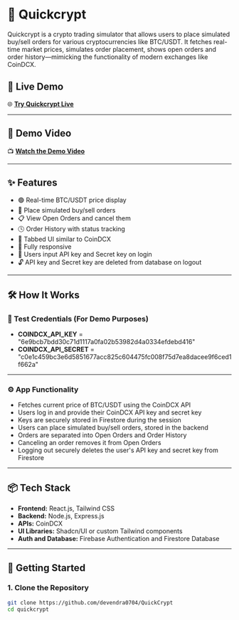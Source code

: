 # 🚀 Quickcrypt

Quickcrypt is a crypto trading simulator that allows users to place simulated buy/sell orders for various cryptocurrencies like BTC/USDT. It fetches real-time market prices, simulates order placement, shows open orders and order history—mimicking the functionality of modern exchanges like CoinDCX.


## 🔗 Live Demo

🌐 **[Try Quickcrypt Live](https://quickcrypt.netlify.app/)**

---

## 🎥 Demo Video

📺 **[Watch the Demo Video](https://drive.google.com/file/d/11pJR0FtC1hJOnBiEsB8APBJRa4ZBg8xq/view?usp=sharing)**

---

## ✨ Features

- 🟢 Real-time BTC/USDT price display
- 🛒 Place simulated buy/sell orders
- 📋 View Open Orders and cancel them
- 🕓 Order History with status tracking
- 🧾 Tabbed UI similar to CoinDCX
- 📱 Fully responsive
- 🔐 Users input API key and Secret key on login
- 🔓 API key and Secret key are deleted from database on logout

---

## 🛠️ How It Works
### 🔐 Test Credentials (For Demo Purposes) 
- **COINDCX_API_KEY** = "6e9bcb7bdd30c71d1117a0fa02b53982d4a0334efdebd416"
- **COINDCX_API_SECRET** = "c0e1c459bc3e6d5851677acc825c604475fc008f75d7ea8dacee9f6ced1f662a"

----

### ⚙️ App Functionality
- Fetches current price of BTC/USDT using the CoinDCX API
- Users log in and provide their CoinDCX API key and secret key
- Keys are securely stored in Firestore during the session
- Users can place simulated buy/sell orders, stored in the backend
- Orders are separated into Open Orders and Order History
- Canceling an order removes it from Open Orders
- Logging out securely deletes the user's API key and secret key from Firestore

---

## 📦 Tech Stack

- **Frontend:** React.js, Tailwind CSS
- **Backend:** Node.js, Express.js
- **APIs:** CoinDCX
- **UI Libraries:** Shadcn/UI or custom Tailwind components
- **Auth and Database:** Firebase Authentication and Firestore Database

---



## 🚀 Getting Started

### 1. Clone the Repository

```bash
git clone https://github.com/devendra0704/QuickCrypt
cd quickcrypt
```
